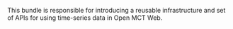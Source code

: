 This bundle is responsible for introducing a reusable infrastructure 
and set of APIs for using time-series data in Open MCT Web.
